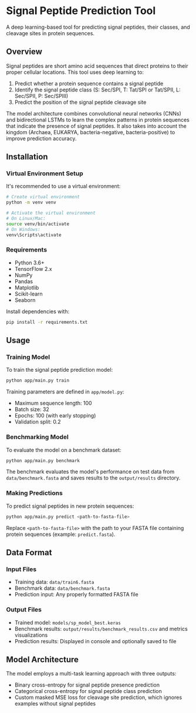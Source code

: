 # Signal Peptide Prediction Tool

A deep learning-based tool for predicting signal peptides, their classes, and cleavage sites in protein sequences.

## Overview

Signal peptides are short amino acid sequences that direct proteins to their proper cellular locations. This tool uses deep learning to:

1. Predict whether a protein sequence contains a signal peptide
2. Identify the signal peptide class (S: Sec/SPI, T: Tat/SPI or Tat/SPII, L: Sec/SPII, P: Sec/SPIII)
3. Predict the position of the signal peptide cleavage site

The model architecture combines convolutional neural networks (CNNs) and bidirectional LSTMs to learn the complex patterns in protein sequences that indicate the presence of signal peptides. It also takes into account the kingdom (Archaea, EUKARYA, bacteria-negative, bacteria-positive) to improve prediction accuracy.

## Installation

### Virtual Environment Setup
It's recommended to use a virtual environment:

```bash
# Create virtual environment
python -m venv venv

# Activate the virtual environment
# On Linux/Mac:
source venv/bin/activate
# On Windows:
venv\Scripts\activate
```

### Requirements
- Python 3.6+
- TensorFlow 2.x
- NumPy
- Pandas
- Matplotlib
- Scikit-learn
- Seaborn

Install dependencies with:

```bash
pip install -r requirements.txt
```

## Usage

### Training Model

To train the signal peptide prediction model:

```bash
python app/main.py train
```

Training parameters are defined in `app/model.py`:
- Maximum sequence length: 100
- Batch size: 32
- Epochs: 100 (with early stopping)
- Validation split: 0.2

### Benchmarking Model

To evaluate the model on a benchmark dataset:

```bash
python app/main.py benchmark
```

The benchmark evaluates the model's performance on test data from `data/benchmark.fasta` and saves results to the `output/results` directory.

### Making Predictions

To predict signal peptides in new protein sequences:

```bash
python app/main.py predict <path-to-fasta-file>
```

Replace `<path-to-fasta-file>` with the path to your FASTA file containing protein sequences (example: `predict.fasta`).

## Data Format

### Input Files
- Training data: `data/train6.fasta`
- Benchmark data: `data/benchmark.fasta`
- Prediction input: Any properly formatted FASTA file

### Output Files
- Trained model: `models/sp_model_best.keras`
- Benchmark results: `output/results/benchmark_results.csv` and metrics visualizations
- Prediction results: Displayed in console and optionally saved to file

## Model Architecture

The model employs a multi-task learning approach with three outputs:
- Binary cross-entropy for signal peptide presence prediction
- Categorical cross-entropy for signal peptide class prediction
- Custom masked MSE loss for cleavage site prediction, which ignores examples without signal peptides


